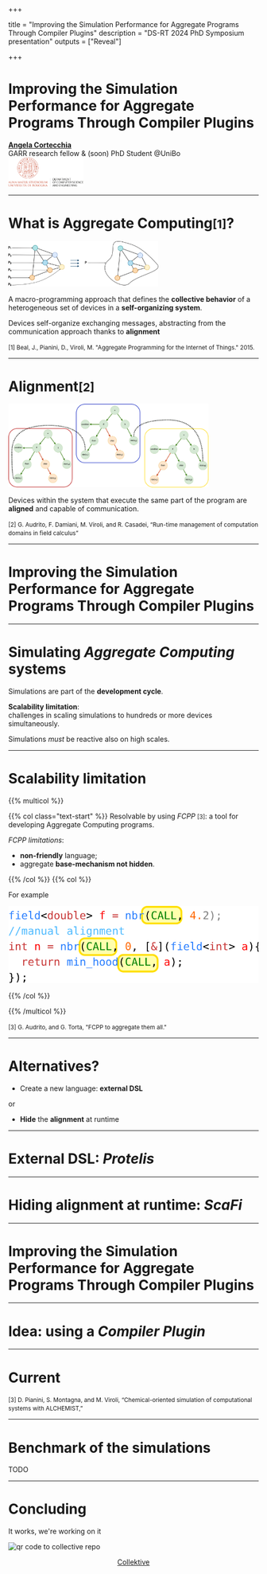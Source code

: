 +++

title = "Improving the Simulation Performance for Aggregate Programs Through Compiler Plugins"
description = "DS-RT 2024 PhD Symposium presentation"
outputs = ["Reveal"]

+++

# Improving the Simulation Performance for <span class="fragment custom red" data-fragment-index="0">Aggregate Programs</span> Through Compiler Plugins

<p class="fragment fade-out" data-fragment-index="0">
<a href="mailto:angela.cortecchia@unibo.it"><b>Angela Cortecchia</b></a></br>
GARR research fellow & (soon) PhD Student @UniBo</br>

<img src="example-background.svg" style="width: 30%"/>
</p>

---

# What is Aggregate Computing<small>[1]</small>?

<img src="./images/acDevices.svg" width=60%>


A macro-programming approach that defines the **collective behavior** of a heterogeneous set of devices in a **self-organizing system**.
<!-- Based on the **Field Calculus**<small>[2]</small>, operates by manipulating distributed data structures called *fields*. -->

Devices self-organize exchanging messages, abstracting from the communication approach thanks to **alignment**

<div>
<small style="text-align: left">
[1] Beal, J., Pianini, D., Viroli, M. "Aggregate Programming for the Internet of Things." 2015.</br>
</small>
</div>

---

# Alignment<small>[2]</small>

<img src="./images/alignment.svg" width="80%"/>

Devices within the system that execute the same part of the program are **aligned** and capable of communication.

<div>
<small style="text-align: left;">
[2] G. Audrito, F. Damiani, M. Viroli, and R. Casadei, “Run-time management of computation domains in field calculus”
</small>
</div>

---

# Improving the **Simulation Performance** for Aggregate Programs Through Compiler Plugins

---

# Simulating _Aggregate Computing_ systems

Simulations are part of the **development cycle**.

**Scalability limitation**: </br>challenges in scaling simulations to hundreds or more devices simultaneously.

Simulations _must_ be reactive also on high scales.

---

# Scalability limitation

{{% multicol %}}

{{% col class="text-start" %}}
Resolvable by using *FCPP* <small>[3]</small>: a tool for developing Aggregate Computing programs.

*FCPP limitations*: 
- **non-friendly** language;
- aggregate **base-mechanism not hidden**.

{{% /col %}}
{{% col %}}

For example

![fcpp](images/fcpp.svg)
<!-- ```cpp
//manual alignment
field<double> f = nbr(CALL, 4.2);
int n = nbr(CALL, 0, [&](field<int> a){
    return min_hood(CALL, a)
});
``` -->
{{% /col %}}

{{% /multicol %}}

<div>
<small style="text-align: left;">
[3] G. Audrito, and G. Torta, "FCPP to aggregate them all."
</small>
</div>

---

# Alternatives?

- Create a new language: **external DSL**

or

- **Hide** the **alignment** at runtime

---

# External DSL: _Protelis_

---

# Hiding alignment at runtime: _ScaFi_

---

# Improving the Simulation Performance for Aggregate Programs Through **Compiler Plugins**

---

# Idea: using a _Compiler Plugin_

---

# Current 


<div>
<small style="text-align: left">
[3] D. Pianini, S. Montagna, and M. Viroli, “Chemical-oriented simulation of computational systems with ALCHEMIST,”
</div>
</small>

---

# Benchmark of the simulations

TODO

---

# Concluding

It works, we're working on it 

![qr code to collective repo](images/qr.svg)
<div style="text-align: center;">
<p><i class="fab fa-github mr-3" style="color: #095aa6;"></i> <a href="https://github.com/Collektive/collektive">Collektive</a></p>
</div>

<!-- [Collektive](https://github.com/Collektive/collektive) -->